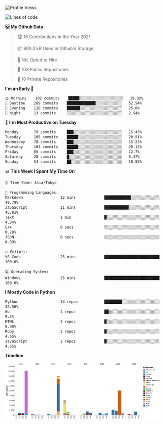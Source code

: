 <!--START_SECTION:waka-->
![Profile Views](http://img.shields.io/badge/Profile%20Views-1-blue)

![Lines of code](https://img.shields.io/badge/From%20Hello%20World%20I%27ve%20Written-67157%20lines%20of%20code-blue)

**🐱 My Github Data** 

> 🏆 16 Contributions in the Year 2021
 > 
> 📦 900.3 kB Used in Github's Storage 
 > 
> 🚫 Not Opted to Hire
 > 
> 📜 103 Public Repositories 
 > 
> 🔑 10 Private Repositories  
 > 
**I'm an Early 🐤** 

```text
🌞 Morning    102 commits    █████░░░░░░░░░░░░░░░░░░░░   19.92% 
🌆 Daytime    269 commits    █████████████░░░░░░░░░░░░   52.54% 
🌃 Evening    128 commits    ██████░░░░░░░░░░░░░░░░░░░   25.0% 
🌙 Night      13 commits     ░░░░░░░░░░░░░░░░░░░░░░░░░   2.54%

```
📅 **I'm Most Productive on Tuesday** 

```text
Monday       79 commits     ███░░░░░░░░░░░░░░░░░░░░░░   15.43% 
Tuesday      105 commits    █████░░░░░░░░░░░░░░░░░░░░   20.51% 
Wednesday    78 commits     ███░░░░░░░░░░░░░░░░░░░░░░   15.23% 
Thursday     103 commits    █████░░░░░░░░░░░░░░░░░░░░   20.12% 
Friday       65 commits     ███░░░░░░░░░░░░░░░░░░░░░░   12.7% 
Saturday     28 commits     █░░░░░░░░░░░░░░░░░░░░░░░░   5.47% 
Sunday       54 commits     ██░░░░░░░░░░░░░░░░░░░░░░░   10.55%

```


📊 **This Week I Spent My Time On** 

```text
⌚︎ Time Zone: Asia/Tokyo

💬 Programming Languages: 
Markdown                 12 mins             ████████████░░░░░░░░░░░░░   49.79% 
JavaScript               11 mins             ███████████░░░░░░░░░░░░░░   45.81% 
Text                     1 min               █░░░░░░░░░░░░░░░░░░░░░░░░   4.04% 
C++                      0 secs              ░░░░░░░░░░░░░░░░░░░░░░░░░   0.28% 
JSON                     0 secs              ░░░░░░░░░░░░░░░░░░░░░░░░░   0.09%

🔥 Editors: 
VS Code                  25 mins             █████████████████████████   100.0%

💻 Operating System: 
Windows                  25 mins             █████████████████████████   100.0%

```

**I Mostly Code in Python** 

```text
Python                   14 repos            ████████░░░░░░░░░░░░░░░░░   32.56% 
Go                       4 repos             ██░░░░░░░░░░░░░░░░░░░░░░░   9.3% 
HTML                     3 repos             █░░░░░░░░░░░░░░░░░░░░░░░░   6.98% 
Ruby                     2 repos             █░░░░░░░░░░░░░░░░░░░░░░░░   4.65% 
JavaScript               2 repos             █░░░░░░░░░░░░░░░░░░░░░░░░   4.65%

```


**Timeline**

![Chart not found](https://raw.githubusercontent.com/takuan-osho/takuan-osho/master/charts/bar_graph.png) 


<!--END_SECTION:waka-->
